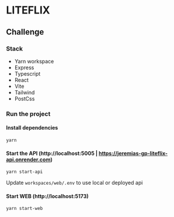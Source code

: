 # LITEFLIX

## Challenge

### Stack

- Yarn workspace
- Express
- Typescript
- React
- Vite
- Tailwind
- PostCss

### Run the project

#### Install dependencies

`yarn`

#### Start the API (http://localhost:5005 | https://jeremias-gp-liteflix-api.onrender.com)
`yarn start-api`

Update `workspaces/web/.env` to use local or deployed api

#### Start WEB (http://localhost:5173)
`yarn start-web`